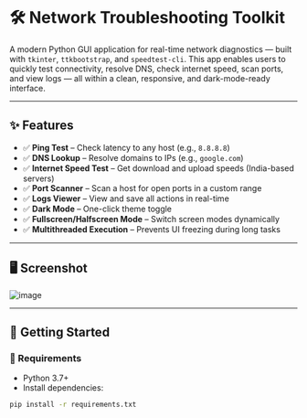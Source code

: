 # 🛠️ Network Troubleshooting Toolkit

A modern Python GUI application for real-time network diagnostics — built with `tkinter`, `ttkbootstrap`, and `speedtest-cli`. This app enables users to quickly test connectivity, resolve DNS, check internet speed, scan ports, and view logs — all within a clean, responsive, and dark-mode-ready interface.

---

## ✨ Features

- ✅ **Ping Test** – Check latency to any host (e.g., `8.8.8.8`)
- ✅ **DNS Lookup** – Resolve domains to IPs (e.g., `google.com`)
- ✅ **Internet Speed Test** – Get download and upload speeds (India-based servers)
- ✅ **Port Scanner** – Scan a host for open ports in a custom range
- ✅ **Logs Viewer** – View and save all actions in real-time
- ✅ **Dark Mode** – One-click theme toggle
- ✅ **Fullscreen/Halfscreen Mode** – Switch screen modes dynamically
- ✅ **Multithreaded Execution** – Prevents UI freezing during long tasks

---

## 🖥️ Screenshot

![image](https://github.com/user-attachments/assets/7acfc753-e3db-4306-8346-1640af888603)


---

## 🚀 Getting Started

### 🔧 Requirements

- Python 3.7+
- Install dependencies:

```bash
pip install -r requirements.txt
